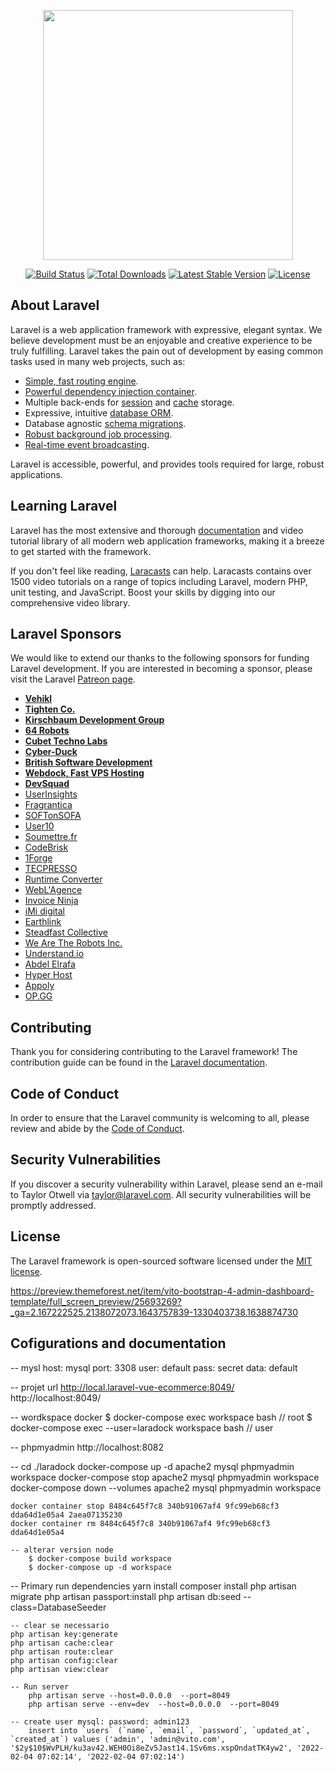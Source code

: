 <p align="center"><img src="https://res.cloudinary.com/dtfbvvkyp/image/upload/v1566331377/laravel-logolockup-cmyk-red.svg" width="400"></p>

<p align="center">
<a href="https://travis-ci.org/laravel/framework"><img src="https://travis-ci.org/laravel/framework.svg" alt="Build Status"></a>
<a href="https://packagist.org/packages/laravel/framework"><img src="https://poser.pugx.org/laravel/framework/d/total.svg" alt="Total Downloads"></a>
<a href="https://packagist.org/packages/laravel/framework"><img src="https://poser.pugx.org/laravel/framework/v/stable.svg" alt="Latest Stable Version"></a>
<a href="https://packagist.org/packages/laravel/framework"><img src="https://poser.pugx.org/laravel/framework/license.svg" alt="License"></a>
</p>

## About Laravel

Laravel is a web application framework with expressive, elegant syntax. We believe development must be an enjoyable and creative experience to be truly fulfilling. Laravel takes the pain out of development by easing common tasks used in many web projects, such as:

- [Simple, fast routing engine](https://laravel.com/docs/routing).
- [Powerful dependency injection container](https://laravel.com/docs/container).
- Multiple back-ends for [session](https://laravel.com/docs/session) and [cache](https://laravel.com/docs/cache) storage.
- Expressive, intuitive [database ORM](https://laravel.com/docs/eloquent).
- Database agnostic [schema migrations](https://laravel.com/docs/migrations).
- [Robust background job processing](https://laravel.com/docs/queues).
- [Real-time event broadcasting](https://laravel.com/docs/broadcasting).

Laravel is accessible, powerful, and provides tools required for large, robust applications.

## Learning Laravel

Laravel has the most extensive and thorough [documentation](https://laravel.com/docs) and video tutorial library of all modern web application frameworks, making it a breeze to get started with the framework.

If you don't feel like reading, [Laracasts](https://laracasts.com) can help. Laracasts contains over 1500 video tutorials on a range of topics including Laravel, modern PHP, unit testing, and JavaScript. Boost your skills by digging into our comprehensive video library.

## Laravel Sponsors

We would like to extend our thanks to the following sponsors for funding Laravel development. If you are interested in becoming a sponsor, please visit the Laravel [Patreon page](https://patreon.com/taylorotwell).

- **[Vehikl](https://vehikl.com/)**
- **[Tighten Co.](https://tighten.co)**
- **[Kirschbaum Development Group](https://kirschbaumdevelopment.com)**
- **[64 Robots](https://64robots.com)**
- **[Cubet Techno Labs](https://cubettech.com)**
- **[Cyber-Duck](https://cyber-duck.co.uk)**
- **[British Software Development](https://www.britishsoftware.co)**
- **[Webdock, Fast VPS Hosting](https://www.webdock.io/en)**
- **[DevSquad](https://devsquad.com)**
- [UserInsights](https://userinsights.com)
- [Fragrantica](https://www.fragrantica.com)
- [SOFTonSOFA](https://softonsofa.com/)
- [User10](https://user10.com)
- [Soumettre.fr](https://soumettre.fr/)
- [CodeBrisk](https://codebrisk.com)
- [1Forge](https://1forge.com)
- [TECPRESSO](https://tecpresso.co.jp/)
- [Runtime Converter](http://runtimeconverter.com/)
- [WebL'Agence](https://weblagence.com/)
- [Invoice Ninja](https://www.invoiceninja.com)
- [iMi digital](https://www.imi-digital.de/)
- [Earthlink](https://www.earthlink.ro/)
- [Steadfast Collective](https://steadfastcollective.com/)
- [We Are The Robots Inc.](https://watr.mx/)
- [Understand.io](https://www.understand.io/)
- [Abdel Elrafa](https://abdelelrafa.com)
- [Hyper Host](https://hyper.host)
- [Appoly](https://www.appoly.co.uk)
- [OP.GG](https://op.gg)

## Contributing

Thank you for considering contributing to the Laravel framework! The contribution guide can be found in the [Laravel documentation](https://laravel.com/docs/contributions).

## Code of Conduct

In order to ensure that the Laravel community is welcoming to all, please review and abide by the [Code of Conduct](https://laravel.com/docs/contributions#code-of-conduct).

## Security Vulnerabilities

If you discover a security vulnerability within Laravel, please send an e-mail to Taylor Otwell via [taylor@laravel.com](mailto:taylor@laravel.com). All security vulnerabilities will be promptly addressed.

## License

The Laravel framework is open-sourced software licensed under the [MIT license](https://opensource.org/licenses/MIT).


https://preview.themeforest.net/item/vito-bootstrap-4-admin-dashboard-template/full_screen_preview/25693269?_ga=2.167222525.2138072073.1643757839-1330403738.1638874730


## Cofigurations and documentation

-- mysl
    host: mysql
    port: 3308
    user: default
    pass: secret
    data: default

-- projet url
    http://local.laravel-vue-ecommerce:8049/
     http://localhost:8049/

-- wordkspace docker
    $ docker-compose exec workspace bash   // root
    $ docker-compose exec --user=laradock workspace bash  // user

-- phpmyadmin
    http://localhost:8082

-- cd ./laradock
    docker-compose up -d apache2 mysql phpmyadmin workspace
    docker-compose stop  apache2 mysql phpmyadmin workspace 
    docker-compose down --volumes apache2 mysql phpmyadmin workspace

    docker container stop 8484c645f7c8 340b91067af4 9fc99eb68cf3 dda64d1e05a4 2aea07135230
    docker container rm 8484c645f7c8 340b91067af4 9fc99eb68cf3 dda64d1e05a4 
    
    -- alterar version node
        $ docker-compose build workspace
        $ docker-compose up -d workspace

-- Primary run dependencies
    yarn install
    composer install
    php artisan migrate
    php artisan passport:install
    php artisan db:seed --class=DatabaseSeeder

    -- clear se necessario
    php artisan key:generate
    php artisan cache:clear
    php artisan route:clear
    php artisan config:clear 
    php artisan view:clear 

    -- Run server
        php artisan serve --host=0.0.0.0  --port=8049
        php artisan serve --env=dev  --host=0.0.0.0  --port=8049

    -- create user mysql: password: admin123
        insert into `users` (`name`, `email`, `password`, `updated_at`, `created_at`) values ('admin', 'admin@vito.com', '$2y$10$WvPLH/ku3av42.WEH0Oi8eZv5Jast14.1Sv6ms.xspOndatTK4yw2', '2022-02-04 07:02:14', '2022-02-04 07:02:14')
